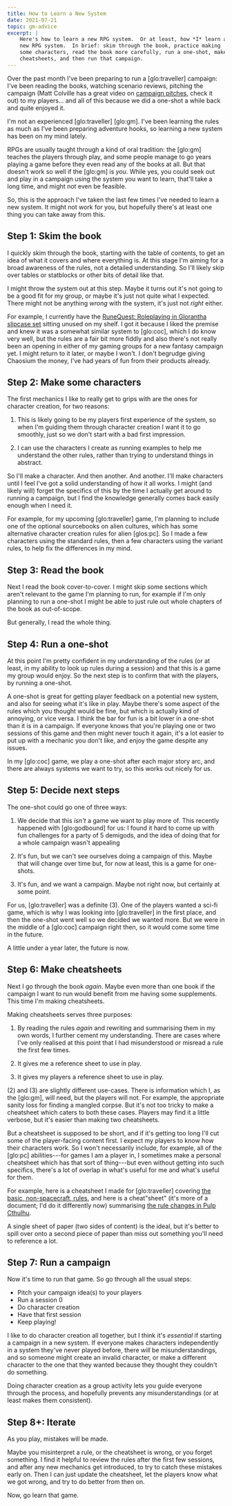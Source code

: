 ```yaml
---
title: How to Learn a New System
date: 2021-07-21
topic: gm-advice
excerpt: |
    Here's how to learn a new RPG system.  Or at least, how *I* learn a
    new RPG system.  In brief: skim through the book, practice making
    some characters, read the book more carefully, run a one-shot, make
    cheatsheets, and then run that campaign.
---
```


Over the past month I've been preparing to run a [glo:traveller]
campaign: I've been reading the books, watching scenario reviews,
pitching the campaign (Matt Colville has a great video on [campaign
pitches][], check it out) to my players... and all of this because we
did a one-shot a while back and quite enjoyed it.

I'm not an experienced [glo:traveller] [glo:gm].  I've been learning
the rules as much as I've been preparing adventure hooks, so learning
a new system has been on my mind lately.

RPGs are usually taught through a kind of oral tradition: the [glo:gm]
teaches the players through play, and some people manage to go years
playing a game before they even read any of the books at all.  But
that doesn't work so well if the [glo:gm] is *you*.  While yes, you
could seek out and play in a campaign using the system you want to
learn, that'll take a long time, and might not even be feasible.

So, this is the approach I've taken the last few times I've needed to
learn a new system.  It might not work for you, but hopefully there's
at least one thing you can take away from this.

[campaign pitches]: https://www.youtube.com/watch?v=MtH1SP1grxo

## Step 1: Skim the book

I quickly skim through the book, starting with the table of contents,
to get an idea of what it covers and where everything is.  At this
stage I'm aiming for a broad awareness of the rules, not a detailed
understanding.  So I'll likely skip over tables or statblocks or other
bits of detail like that.

I might throw the system out at this step.  Maybe it turns out it's
not going to be a good fit for my group, or maybe it's just not quite
what I expected.  There might not be anything *wrong* with the system,
it's just not *right* either.

For example, I currently have the [RuneQuest: Roleplaying in Glorantha
slipcase set][] sitting unused on my shelf.  I got it because I liked
the premise and knew it was a somewhat similar system to [glo:coc],
which I do know very well, but the rules are a fair bit more fiddly
and also there's not really been an opening in either of my gaming
groups for a new fantasy campaign yet.  I might return to it later, or
maybe I won't.  I don't begrudge giving Chaosium the money, I've had
years of fun from their products already.

[RuneQuest: Roleplaying in Glorantha slipcase set]: https://www.chaosium.com/runequest-roleplaying-in-glorantha-slipcase-set/

## Step 2: Make some characters

The first mechanics I like to really get to grips with are the ones
for character creation, for two reasons:

1. This is likely going to be my players first experience of the
   system, so when I'm guiding them through character creation I want
   it to go smoothly, just so we don't start with a bad first
   impression.

2. I can use the characters I create as running examples to help me
   understand the other rules, rather than trying to understand things
   in abstract.

So I'll make a character.  And then another.  And another.  I'll make
characters until I feel I've got a solid understanding of how it all
works.  I might (and likely will) forget the specifics of this by the
time I actually get around to running a campaign, but I find the
knowledge generally comes back easily enough when I need it.

For example, for my upcoming [glo:traveller] game, I'm planning to
include one of the optional sourcebooks on alien cultures, which has
some alternative character creation rules for alien [glos:pc].  So I
made a few characters using the standard rules, then a few characters
using the variant rules, to help fix the differences in my mind.

## Step 3: Read the book

Next I read the book cover-to-cover.  I might skip some sections which
aren't relevant to the game I'm planning to run, for example if I'm
only planning to run a one-shot I might be able to just rule out whole
chapters of the book as out-of-scope.

But generally, I read the whole thing.

## Step 4: Run a one-shot

At this point I'm pretty confident in my understanding of the rules
(or at least, in my ability to look up rules during a session) and
that this is a game my group would enjoy.  So the next step is to
confirm that with the players, by running a one-shot.

A one-shot is great for getting player feedback on a potential new
system, and also for seeing what it's like in play.  Maybe there's
some aspect of the rules which you thought would be fine, but which is
actually kind of annoying, or vice versa.  I think the bar for fun is
a bit lower in a one-shot than it is in a campaign.  If everyone knows
that you're playing one or two sessions of this game and then might
never touch it again, it's a lot easier to put up with a mechanic you
don't like, and enjoy the game despite any issues.

In my [glo:coc] game, we play a one-shot after each major story arc,
and there are always systems we want to try, so this works out nicely
for us.

## Step 5: Decide next steps

The one-shot could go one of three ways:

1. We decide that this *isn't* a game we want to play more of.  This
   recently happened with [glo:godbound] for us: I found it hard to
   come up with fun challenges for a party of 5 demigods, and the idea
   of doing that for a whole campaign wasn't appealing

2. It's fun, but we can't see ourselves doing a campaign of this.
   Maybe that will change over time but, for now at least, this is a
   game for one-shots.

3. It's fun, and we want a campaign.  Maybe not right now, but
   certainly at some point.

For us, [glo:traveller] was a definite (3).  One of the players wanted
a sci-fi game, which is why I was looking into [glo:traveller] in the
first place, and then the one-shot went well so we decided we wanted
more.  But we were in the middle of a [glo:coc] campaign right then,
so it would come some time in the future.

A little under a year later, the future is now.

## Step 6: Make cheatsheets

Next I go through the book *again*.  Maybe even more than one book if
the campaign I want to run would benefit from me having some
supplements.  This time I'm making cheatsheets.

Making cheatsheets serves three purposes:

1. By reading the rules *again* and rewriting and summarising them in
   my own words, I further cement my understanding.  There are cases
   where I've only realised at this point that I had misunderstood or
   misread a rule the first few times.
   
2. It gives me a reference sheet to use in play.
   
3. It gives my players a reference sheet to use in play.

(2) and (3) are slightly different use-cases.  There is information
which I, as the [glo:gm], will need, but the players will not.  For
example, the appropriate sanity loss for finding a mangled corpse.
But it's not too tricky to make a cheatsheet which caters to both
these cases.  Players may find it a little verbose, but it's easier
than making two cheatsheets.

But a cheatsheet is supposed to be short, and if it's getting too long
I'll cut some of the player-facing content first.  I expect my players
to know how their characters work.  So I won't necessarily include,
for example, all of the [glo:pc] abilities---for games I am a player
in, I sometimes make a personal cheatsheet which has that sort of
thing---but even without getting into such specifics, there's a lot of
overlap in what's useful for me and what's useful for them.

For example, here is a cheatsheet I made for [glo:traveller] covering
[the basic, non-spacecraft, rules][], and here is a
cheat"sheet" (it's more of a document; I'd do it differently now)
summarising [the rule changes in Pulp Cthulhu][].

A single sheet of paper (two sides of content) is the ideal, but it's
better to spill over onto a second piece of paper than miss out
something you'll need to reference a lot.

[the basic, non-spacecraft, rules]: files/how-to-learn-a-new-system/traveller.pdf
[the rule changes in Pulp Cthulhu]: files/how-to-learn-a-new-system/pulp-cthulhu.pdf

## Step 7: Run a campaign

Now it's time to run that game.  So go through all the usual steps:

- Pitch your campaign idea(s) to your players
- Run a session 0
- Do character creation
- Have that first session
- Keep playing!

I like to do character creation all together, but I think it's
*essential* if starting a campaign in a new system.  If everyone makes
characters independently in a system they've never played before,
there *will* be misunderstandings, and so someone might create an
invalid character, or make a different character to the one that they
wanted because they thought they couldn't do something.

Doing character creation as a group activity lets you guide everyone
through the process, and hopefully prevents any misunderstandings (or
at least makes them consistent).

## Step 8+: Iterate

As you play, mistakes will be made.

Maybe you misinterpret a rule, or the cheatsheet is wrong, or you
forget something.  I find it helpful to review the rules after the
first few sessions, and after any new mechanics get introduced, to try
to catch these mistakes early on.  Then I can just update the
cheatsheet, let the players know what we got wrong, and try to do
better from then on.

Now, go learn that game.
